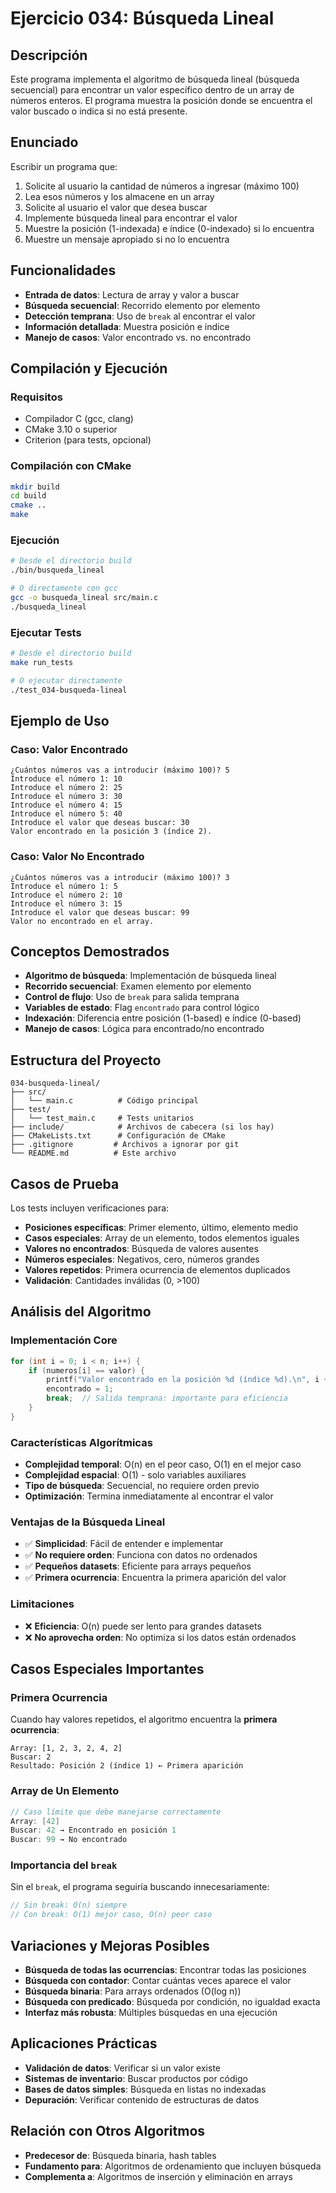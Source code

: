 # Ejercicio 034: Búsqueda Lineal

## Descripción
Este programa implementa el algoritmo de búsqueda lineal (búsqueda secuencial) para encontrar un valor específico dentro de un array de números enteros. El programa muestra la posición donde se encuentra el valor buscado o indica si no está presente.

## Enunciado
Escribir un programa que:
1. Solicite al usuario la cantidad de números a ingresar (máximo 100)
2. Lea esos números y los almacene en un array
3. Solicite al usuario el valor que desea buscar
4. Implemente búsqueda lineal para encontrar el valor
5. Muestre la posición (1-indexada) e índice (0-indexado) si lo encuentra
6. Muestre un mensaje apropiado si no lo encuentra

## Funcionalidades
- **Entrada de datos**: Lectura de array y valor a buscar
- **Búsqueda secuencial**: Recorrido elemento por elemento
- **Detección temprana**: Uso de `break` al encontrar el valor
- **Información detallada**: Muestra posición e índice
- **Manejo de casos**: Valor encontrado vs. no encontrado

## Compilación y Ejecución

### Requisitos
- Compilador C (gcc, clang)
- CMake 3.10 o superior
- Criterion (para tests, opcional)

### Compilación con CMake
```bash
mkdir build
cd build
cmake ..
make
```

### Ejecución
```bash
# Desde el directorio build
./bin/busqueda_lineal

# O directamente con gcc
gcc -o busqueda_lineal src/main.c
./busqueda_lineal
```

### Ejecutar Tests
```bash
# Desde el directorio build
make run_tests

# O ejecutar directamente
./test_034-busqueda-lineal
```

## Ejemplo de Uso

### Caso: Valor Encontrado
```
¿Cuántos números vas a introducir (máximo 100)? 5
Introduce el número 1: 10
Introduce el número 2: 25
Introduce el número 3: 30
Introduce el número 4: 15
Introduce el número 5: 40
Introduce el valor que deseas buscar: 30
Valor encontrado en la posición 3 (índice 2).
```

### Caso: Valor No Encontrado
```
¿Cuántos números vas a introducir (máximo 100)? 3
Introduce el número 1: 5
Introduce el número 2: 10
Introduce el número 3: 15
Introduce el valor que deseas buscar: 99
Valor no encontrado en el array.
```

## Conceptos Demostrados
- **Algoritmo de búsqueda**: Implementación de búsqueda lineal
- **Recorrido secuencial**: Examen elemento por elemento
- **Control de flujo**: Uso de `break` para salida temprana
- **Variables de estado**: Flag `encontrado` para control lógico
- **Indexación**: Diferencia entre posición (1-based) e índice (0-based)
- **Manejo de casos**: Lógica para encontrado/no encontrado

## Estructura del Proyecto
```
034-busqueda-lineal/
├── src/
│   └── main.c          # Código principal
├── test/
│   └── test_main.c     # Tests unitarios
├── include/            # Archivos de cabecera (si los hay)
├── CMakeLists.txt      # Configuración de CMake
├── .gitignore         # Archivos a ignorar por git
└── README.md          # Este archivo
```

## Casos de Prueba
Los tests incluyen verificaciones para:
- **Posiciones específicas**: Primer elemento, último, elemento medio
- **Casos especiales**: Array de un elemento, todos elementos iguales
- **Valores no encontrados**: Búsqueda de valores ausentes
- **Números especiales**: Negativos, cero, números grandes
- **Valores repetidos**: Primera ocurrencia de elementos duplicados
- **Validación**: Cantidades inválidas (0, >100)

## Análisis del Algoritmo

### Implementación Core
```c
for (int i = 0; i < n; i++) {
    if (numeros[i] == valor) {
        printf("Valor encontrado en la posición %d (índice %d).\n", i + 1, i);
        encontrado = 1;
        break;  // Salida temprana: importante para eficiencia
    }
}
```

### Características Algorítmicas
- **Complejidad temporal**: O(n) en el peor caso, O(1) en el mejor caso
- **Complejidad espacial**: O(1) - solo variables auxiliares
- **Tipo de búsqueda**: Secuencial, no requiere orden previo
- **Optimización**: Termina inmediatamente al encontrar el valor

### Ventajas de la Búsqueda Lineal
- ✅ **Simplicidad**: Fácil de entender e implementar
- ✅ **No requiere orden**: Funciona con datos no ordenados
- ✅ **Pequeños datasets**: Eficiente para arrays pequeños
- ✅ **Primera ocurrencia**: Encuentra la primera aparición del valor

### Limitaciones
- ❌ **Eficiencia**: O(n) puede ser lento para grandes datasets
- ❌ **No aprovecha orden**: No optimiza si los datos están ordenados

## Casos Especiales Importantes

### Primera Ocurrencia
Cuando hay valores repetidos, el algoritmo encuentra la **primera ocurrencia**:
```
Array: [1, 2, 3, 2, 4, 2]
Buscar: 2
Resultado: Posición 2 (índice 1) ← Primera aparición
```

### Array de Un Elemento
```c
// Caso límite que debe manejarse correctamente
Array: [42]
Buscar: 42 → Encontrado en posición 1
Buscar: 99 → No encontrado
```

### Importancia del `break`
Sin el `break`, el programa seguiría buscando innecesariamente:
```c
// Sin break: O(n) siempre
// Con break: O(1) mejor caso, O(n) peor caso
```

## Variaciones y Mejoras Posibles
- **Búsqueda de todas las ocurrencias**: Encontrar todas las posiciones
- **Búsqueda con contador**: Contar cuántas veces aparece el valor
- **Búsqueda binaria**: Para arrays ordenados (O(log n))
- **Búsqueda con predicado**: Búsqueda por condición, no igualdad exacta
- **Interfaz más robusta**: Múltiples búsquedas en una ejecución

## Aplicaciones Prácticas
- **Validación de datos**: Verificar si un valor existe
- **Sistemas de inventario**: Buscar productos por código
- **Bases de datos simples**: Búsqueda en listas no indexadas
- **Depuración**: Verificar contenido de estructuras de datos

## Relación con Otros Algoritmos
- **Predecesor de**: Búsqueda binaria, hash tables
- **Fundamento para**: Algoritmos de ordenamiento que incluyen búsqueda
- **Complementa a**: Algoritmos de inserción y eliminación en arrays

